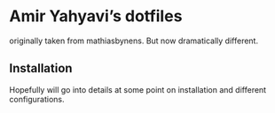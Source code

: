 # Amir Yahyavi’s dotfiles
originally taken from mathiasbynens. But now dramatically different.

## Installation
Hopefully will go into details at some point on installation and different configurations. 
